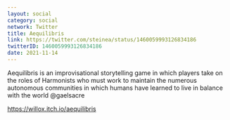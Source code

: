 ```yaml
---
layout: social
category: social
network: Twitter
title: Aequilibris
link: https://twitter.com/steinea/status/1460059993126834186
twitterID: 1460059993126834186
date: 2021-11-14
---
```


Aequilibris is an improvisational storytelling game in which players take on the roles of Harmonists who must work to maintain the numerous autonomous communities in which humans have learned to live in balance with the world @gaelsacre

<https://willox.itch.io/aequilibris>
